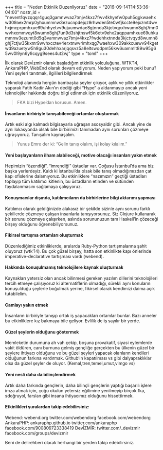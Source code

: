 +++
title = "Neden Etkinlik Duzenliyoruz"
date = "2016-09-14T14:53:36-04:00"
nostr_id = "nevent1qvzqqqr4guq3gamnwvaz7tmjv4kxz7fwv4khyefw0puh5qgkwaehxw309aex2mrp0yhxummnw3ezucnpdejqz9rhwden5te0wfjkccte9ejxzmt4wvhxjmcprpmhxue69uhhyetvv9ujuumwdae8gtnnda3kjctvqyxhwumn8ghj7mn0wvhxcmmvqyt8wumn8ghj7un9d3shjtnswf5k6ctv9ehx2aqppamhxue69uhkummnw3ezumt0d5q3vamnwvaz7tmjv4kxz7fwdehhxtnnda3kjctvqyd8wumn8ghj7ctjw35kxmr9wvhxcctev4erxtnwv4mhxqg7waehxw309akkcuewv94kgetwd9azuetyw5h8gu30dehhxarjqqsvz5a8eltswqdpm56kw6uammlt89w95g65wv0l9yn6y9cqyg9sees4ut2wj"
type = "toml"
+++

İlk olarak Devİzmir olarak başladığım etkinlik yolculuğuna, WTK’14, AnkaraPHP, WebEnd olarak devam ediyorum. Neden yapıyorum peki bunu?
Yeni şeyleri tanıtmak, ilgilileri bilgilendirmek

Teknoloji alanında hergün bambaşka şeyler çıkıyor, aylık ve yıllık etkinlikler yaparak Fatih Kadir Akın'ın dediği gibi “Hype” a aldanmayıp ancak yeni teknolojiler hakkında doğru bilgi edinmek için etkinlik düzenliyoruz.

> FKA bizi Hype’dan korusun. Amen.

#### İnsanların birbiriyle tanışabileceği ortamlar oluşturmak

Artık eski algı kalmadı bilgisayarla uğraşan asosyaldir gibi. Ancak yine de aynı lokasyonda olsak bile birbirimizi tanımadan aynı sorunları çözmeye uğraşıyoruz. Tanışalım kaynaşalım.

> Yunus Emre der ki: “Gelin tanış olalım, işi kolay kılalım.”

#### Yeni başlayanların ilham alabileceği, motive olacağı insanları yakın etmek

Hepimizin “özendiği”, “imrendiği” üstadlar var. Çoğusu İstanbul’da ama biz başka yerlerdeyiz. Kaldı ki İstanbul’da olsak bile tanış olmadığımızdan çat kapı ofislerine dalamıyoruz. Bu etkinliklere “nazımızın” geçtiği üstadları toplayıp tüm katılımcı kitlenin, bu üstadların etinden ve sütünden faydalanmasını sağlamaya çalışıyoruz.

#### Konuşmacılar dışında, katılımcıların da birbirlerine bilgi aktarımı yapması

Katılımcı olarak geldiğinizde alakasız bir şekilde sizinle aynı sorunu farklı şekillerde çözmeye çalışan insanlarla tanışıyorsunuz. Siz Clojure kullanarak bir sorunu çözmeye çalışırken, aslında sorununuzun tam Haskell’in çözeceği birşey olduğunu öğrenebiliyorsunuz.

#### Fikirsel tartışma ortamları oluşturmak

Düzenlediğimiz etkinliklerde, aralarda Ruby-Python tartışmalarına şahit oluyoruz (wtk’14). Bu çok güzel birşey, hatta son etkinlikte kapı önlerinde imperative-declarative tartışması vardı (webend).

#### Hakkında konuşulmamış teknolojilere kaynak oluşturmak

Kaynakları yetersiz olan ancak bilinmesi gereken yazılım dillerini teknolojileri tercih etmeye çalışıyoruz ki alternatiflerin olmadığı, sürekli aynı konuların konuşulduğu şeylerle boğulmak yerine, fikirsel olarak kendimizi daima açık tutabilelim.

#### Camiayı yakın etmek

İnsanların birbiriyle tanışıp ortak iş yapacakları ortamlar bunlar. Bazı anneler bu etkinliklere kız bakmaya bile geliyor. Evlilik de iş sayılır bir yerde.

#### Güzel şeylerin olduğunu göstermek

Memleketin durumuna ah vah çekip, boşuna provakatif, siyasi eylemlerde vakit öldüren, canı burnuna gelmiş gençliğe gerçekten bu ülkenin güzel bir şeylere ihtiyacı olduğunu ve bu güzel şeyleri yapacak olanların kendileri olduğunun farkına vardırmak. Github’ın kapatılması vs gibi dalyapraklıklar olsa da güzel şeyler de oluyor. (Kemal,tren,temel,umut,vimgo vs)

#### Yeni nesli daha da bilinçlendirmek

Artık daha farkında gençlerin, daha bilinçli gençlerin yaptığı başarılı işlere imza atmak için, çoğu okulun yetersiz eğitimine yenilmeyip birçok fka, sdoğruyol, farslan gibi insana ihtiyacımız olduğunu hissettirmek.

#### Etkinlikleri şuralardan takip edebilirsiniz:

Webend: webend.org twitter.com/webendorg facebook.com/webendorg
AnkaraPHP: ankaraphp.github.io twitter.com/ankaraphp facebook.com/900809723338419
DevİZMİR: twitter.com/_devizmir facebook.com/groups/devizmir

Beni de delirehberi olarak herhangi bir yerden takip edebilirsiniz.
